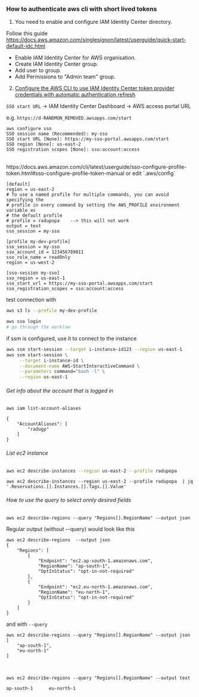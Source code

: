 ### How to authenticate aws cli with short lived tokens

1. You need to enable and configure IAM Identity Center directory. <br>


Follow this guide https://docs.aws.amazon.com/singlesignon/latest/userguide/quick-start-default-idc.html
<br>
- Enable  IAM Identity Center for AWS organisation.
- Create IAM Identity Center group.
- Add user to group.
- Add Permissions to "Admin team" group.


2. [Configure the AWS CLI to use IAM Identity Center token provider credentials 
with automatic authentication refresh](https://docs.aws.amazon.com/cli/latest/userguide/sso-configure-profile-token.html)

`SSO start URL` -> IAM Identity Center Dashboard -> AWS access portal URL

e.g. `https://d-RANDMON_REMOVED.awsapps.com/start`

```
aws configure sso
SSO session name (Recommended): my-sso
SSO start URL [None]: https://my-sso-portal.awsapps.com/start
SSO region [None]: us-east-2
SSO registration scopes [None]: sso:account:access
```
<br>
https://docs.aws.amazon.com/cli/latest/userguide/sso-configure-profile-token.html#sso-configure-profile-token-manual
or edit  `.aws/config`

```
[default]
region = us-east-2
# To use a named profile for multiple commands, you can avoid specifying the 
# profile in every command by setting the AWS_PROFILE environment variable as 
# the default profile
# profile = radupopa    --> this will not work
output = text
sso_session = my-sso

[profile my-dev-profile]
sso_session = my-sso
sso_account_id = 123456789011
sso_role_name = readOnly
region = us-west-2

[sso-session my-sso]
sso_region = us-east-1
sso_start_url = https://my-sso-portal.awsapps.com/start
sso_registration_scopes = sso:account:access
```

test connection with

```bash
aws s3 ls --profile my-dev-profile
```

```bash
aws sso login
# go through the worklow
```

if ssm is configured, use it to connect to the instance
```bash
aws ssm start-session --target i-instance-id123 --region us-east-1
aws ssm start-session \
     --target i-instance-id \
     --document-name AWS-StartInteractiveCommand \
     --parameters command="bash -l" \
     --region us-east-1
```


###### Get info about the account that is logged in
```
aws iam list-account-aliases
```
```
{
    "AccountAliases": [
        "radugp"
    ]
}
```


###### List ec2 instance

```bash
aws ec2 describe-instances --region us-east-2 --profile radupopa
```


```
aws ec2 describe-instances --region us-east-2 --profile radupopa  | jq '.Reservations.[].Instances.[].Tags.[].Value'
```

###### How to use the query to select onnly desired fields

```
aws ec2 describe-regions --query "Regions[].RegionName" --output json
```

Regular output (without --query) would look like this
```
aws ec2 describe-regions  --output json
{
    "Regions": [
        {
            "Endpoint": "ec2.ap-south-1.amazonaws.com",
            "RegionName": "ap-south-1",
            "OptInStatus": "opt-in-not-required"
        },
        {
            "Endpoint": "ec2.eu-north-1.amazonaws.com",
            "RegionName": "eu-north-1",
            "OptInStatus": "opt-in-not-required"
        }
    ]
}
```

and with `--query`

```
aws ec2 describe-regions --query "Regions[].RegionName" --output json
[
    "ap-south-1",
    "eu-north-1"
]
```
<br>

```
aws ec2 describe-regions --query "Regions[].RegionName" --output text

ap-south-1      eu-north-1
```

